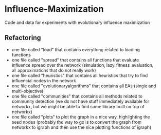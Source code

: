 # Influence-Maximization
Code and data for experiments with evolutionary influence maximization

## Refactoring
- one file called "load" that contains everything related to loading functions
- one file called "spread" that contains all functions that evaluate influence spread over the network (simulation, lazy_fitness_evaluation, all approximations that do not really work)
- one file called "heuristics" that contains all heuristics that try to find influencial nodes in the network
- one file called "evolutionaryalgorithms" that contains all EAs (single and multi-objective)
- one file called "communities" that contains all methods related to community detection (we do not have stuff immediately available for networkx, but we might be able to find some library built on top of networkx)
- one file called "plots" to plot the graph in a nice way, highlighting the seed nodes (probably the way to go is to convert the graph from networkx to igraph and then use the nice plotting functions of igraph)
